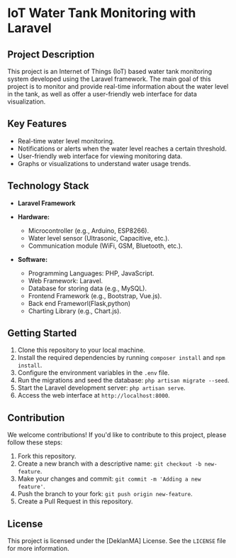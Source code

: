 # IoT Water Tank Monitoring with Laravel

## Project Description
This project is an Internet of Things (IoT) based water tank monitoring system developed using the Laravel framework. The main goal of this project is to monitor and provide real-time information about the water level in the tank, as well as offer a user-friendly web interface for data visualization.

## Key Features
- Real-time water level monitoring.
- Notifications or alerts when the water level reaches a certain threshold.
- User-friendly web interface for viewing monitoring data.
- Graphs or visualizations to understand water usage trends.

## Technology Stack
- **Laravel Framework**
- **Hardware:**
  - Microcontroller (e.g., Arduino, ESP8266).
  - Water level sensor (Ultrasonic, Capacitive, etc.).
  - Communication module (WiFi, GSM, Bluetooth, etc.).

- **Software:**
  - Programming Languages: PHP, JavaScript.
  - Web Framework: Laravel.
  - Database for storing data (e.g., MySQL).
  - Frontend Framework (e.g., Bootstrap, Vue.js).
  - Back end Frameworl(Flask,python)
  - Charting Library (e.g., Chart.js).

## Getting Started
1. Clone this repository to your local machine.
2. Install the required dependencies by running `composer install` and `npm install`.
3. Configure the environment variables in the `.env` file.
4. Run the migrations and seed the database: `php artisan migrate --seed`.
5. Start the Laravel development server: `php artisan serve`.
6. Access the web interface at `http://localhost:8000`.

## Contribution
We welcome contributions! If you'd like to contribute to this project, please follow these steps:
1. Fork this repository.
2. Create a new branch with a descriptive name: `git checkout -b new-feature`.
3. Make your changes and commit: `git commit -m 'Adding a new feature'`.
4. Push the branch to your fork: `git push origin new-feature`.
5. Create a Pull Request in this repository.

## License
This project is licensed under the [DeklanMA] License. See the `LICENSE` file for more information.

